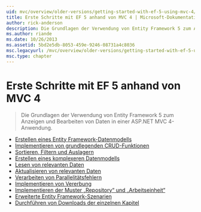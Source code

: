 ```yaml
---
uid: mvc/overview/older-versions/getting-started-with-ef-5-using-mvc-4/index
title: Erste Schritte mit EF 5 anhand von MVC 4 | Microsoft-Dokumentation
author: rick-anderson
description: Die Grundlagen der Verwendung von Entity Framework 5 zum Anzeigen und Bearbeiten von Daten in einer ASP.NET MVC 4-Anwendung.
ms.author: riande
ms.date: 10/26/2013
ms.assetid: 5bd2e5db-8053-459e-9246-08731a4c8036
msc.legacyurl: /mvc/overview/older-versions/getting-started-with-ef-5-using-mvc-4
msc.type: chapter
---
```

<a name="getting-started-with-ef-5-using-mvc-4"></a>Erste Schritte mit EF 5 anhand von MVC 4
====================
> Die Grundlagen der Verwendung von Entity Framework 5 zum Anzeigen und Bearbeiten von Daten in einer ASP.NET MVC 4-Anwendung.


- [Erstellen eines Entity Framework-Datenmodells](creating-an-entity-framework-data-model-for-an-asp-net-mvc-application.md)
- [Implementieren von grundlegenden CRUD-Funktionen](implementing-basic-crud-functionality-with-the-entity-framework-in-asp-net-mvc-application.md)
- [Sortieren, Filtern und Auslagern](sorting-filtering-and-paging-with-the-entity-framework-in-an-asp-net-mvc-application.md)
- [Erstellen eines komplexeren Datenmodells](creating-a-more-complex-data-model-for-an-asp-net-mvc-application.md)
- [Lesen von relevanten Daten](reading-related-data-with-the-entity-framework-in-an-asp-net-mvc-application.md)
- [Aktualisieren von relevanten Daten](updating-related-data-with-the-entity-framework-in-an-asp-net-mvc-application.md)
- [Verarbeiten von Parallelitätsfehlern](handling-concurrency-with-the-entity-framework-in-an-asp-net-mvc-application.md)
- [Implementieren von Vererbung](implementing-inheritance-with-the-entity-framework-in-an-asp-net-mvc-application.md)
- [Implementieren der Muster „Repository“ und „Arbeitseinheit“](implementing-the-repository-and-unit-of-work-patterns-in-an-asp-net-mvc-application.md)
- [Erweiterte Entity Framework-Szenarien](advanced-entity-framework-scenarios-for-an-mvc-web-application.md)
- [Durchführen von Downloads der einzelnen Kapitel](building-the-ef5-mvc4-chapter-downloads.md)
